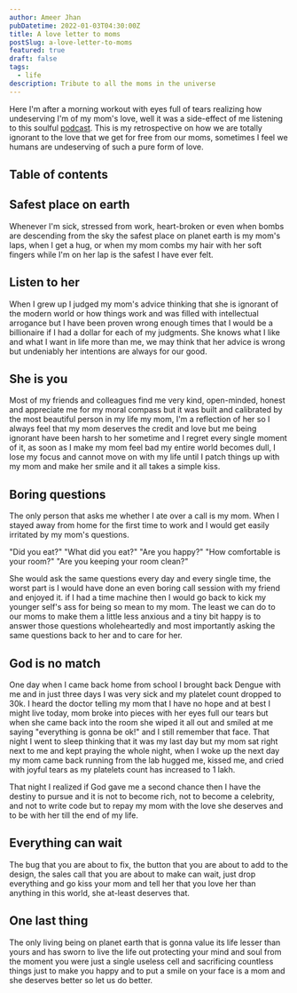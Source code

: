 ```yaml
---
author: Ameer Jhan
pubDatetime: 2022-01-03T04:30:00Z
title: A love letter to moms
postSlug: a-love-letter-to-moms
featured: true
draft: false
tags:
  - life
description: Tribute to all the moms in the universe
---
```


Here I'm after a morning workout with eyes full of tears realizing how undeserving I'm of my mom's love, well it was a side-effect of me listening to this soulful [podcast](https://open.spotify.com/episode/45i6p9vArRz0mjNb1ZmfBd?si=nQ5u0x0DSLWdmpZQB28DmQ). This is my retrospective on how we are totally ignorant to the love that we get for free from our moms, sometimes I feel we humans are undeserving of such a pure form of love.

## Table of contents

## Safest place on earth

Whenever I'm sick, stressed from work, heart-broken or even when bombs are descending from the sky the safest place on planet earth is my mom's laps, when I get a hug, or when my mom combs my hair with her soft fingers while I'm on her lap is the safest I have ever felt.

## Listen to her

When I grew up I judged my mom's advice thinking that she is ignorant of the modern world or how things work and was filled with intellectual arrogance but I have been proven wrong enough times that I would be a billionaire if I had a dollar for each of my judgments. She knows what I like and what I want in life more than me, we may think that her advice is wrong but undeniably her intentions are always for our good.

## She is you

Most of my friends and colleagues find me very kind, open-minded, honest and appreciate me for my moral compass but it was built and calibrated by the most beautiful person in my life my mom, I'm a reflection of her so I always feel that my mom deserves the credit and love but me being ignorant have been harsh to her sometime and I regret every single moment of it, as soon as I make my mom feel bad my entire world becomes dull, I lose my focus and cannot move on with my life until I patch things up with my mom and make her smile and it all takes a simple kiss.

## Boring questions

The only person that asks me whether I ate over a call is my mom. When I stayed away from home for the first time to work and I would get easily irritated by my mom's questions.

"Did you eat?"
"What did you eat?"
"Are you happy?"
"How comfortable is your room?"
"Are you keeping your room clean?"

She would ask the same questions every day and every single time, the worst part is I would have done an even boring call session with my friend and enjoyed it. if I had a time machine then I would go back to kick my younger self's ass for being so mean to my mom. The least we can do to our moms to make them a little less anxious and a tiny bit happy is to answer those questions wholeheartedly and most importantly asking the same questions back to her and to care for her.

## God is no match

One day when I came back home from school I brought back Dengue with me and in just three days I was very sick and my platelet count dropped to 30k. I heard the doctor telling my mom that I have no hope and at best I might live today, mom broke into pieces with her eyes full our tears but when she came back into the room she wiped it all out and smiled at me saying "everything is gonna be ok!" and I still remember that face. That night I went to sleep thinking that it was my last day but my mom sat right next to me and kept praying the whole night, when I woke up the next day my mom came back running from the lab hugged me, kissed me, and cried with joyful tears as my platelets count has increased to 1 lakh.

That night I realized if God gave me a second chance then I have the destiny to pursue and it is not to become rich, not to become a celebrity, and not to write code but to repay my mom with the love she deserves and to be with her till the end of my life.

## Everything can wait

The bug that you are about to fix, the button that you are about to add to the design, the sales call that you are about to make can wait, just drop everything and go kiss your mom and tell her that you love her than anything in this world, she at-least deserves that.

## One last thing

The only living being on planet earth that is gonna value its life lesser than yours and has sworn to live the life out protecting your mind and soul from the moment you were just a single useless cell and sacrificing countless things just to make you happy and to put a smile on your face is a mom and she deserves better so let us do better.
